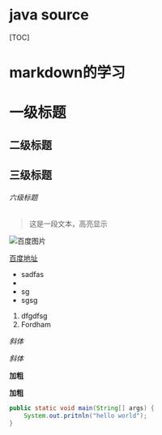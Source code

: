 # java source

[TOC]



# markdown的学习

# 一级标题

## 二级标题

## 三级标题

###### 六级标题



> 这是一段文本，高亮显示

![百度图片](https://www.baidu.com/img/dong_a16028f60eed614e4fa191786f32f417.gif)

[百度地址](http://www.baidu.com)





* sadfas
* 
* sg
* sgsg

1. dfgdfsg
2. Fordham



*斜体*

_斜体_



**加粗**

__加粗__

```java
public static void main(String[] args) {
    System.out.pritnln("hello world");
}
```


